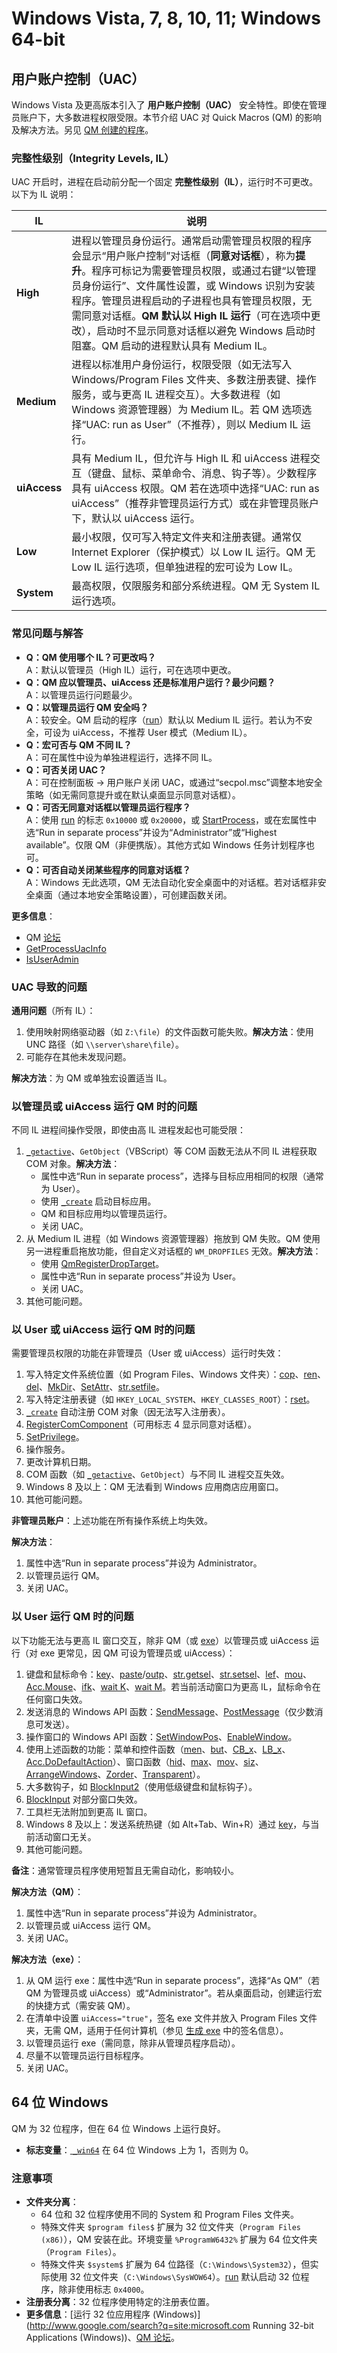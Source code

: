 # Windows Vista, 7, 8, 10, 11; Windows 64-bit

## 用户账户控制（UAC）

Windows Vista 及更高版本引入了 **用户账户控制（UAC）** 安全特性。即使在管理员账户下，大多数进程权限受限。本节介绍 UAC 对 Quick Macros (QM) 的影响及解决方法。另见 [QM 创建的程序](IDH_MAKEEXE.html)。

### 完整性级别（Integrity Levels, IL）

UAC 开启时，进程在启动前分配一个固定 **完整性级别（IL）**，运行时不可更改。以下为 IL 说明：

| IL | 说明 |
|----|------|
| **High** | 进程以管理员身份运行。通常启动需管理员权限的程序会显示“用户账户控制”对话框（**同意对话框**），称为**提升**。程序可标记为需要管理员权限，或通过右键“以管理员身份运行”、文件属性设置，或 Windows 识别为安装程序。管理员进程启动的子进程也具有管理员权限，无需同意对话框。**QM 默认以 High IL 运行**（可在选项中更改），启动时不显示同意对话框以避免 Windows 启动时阻塞。QM 启动的进程默认具有 Medium IL。 |
| **Medium** | 进程以标准用户身份运行，权限受限（如无法写入 Windows/Program Files 文件夹、多数注册表键、操作服务，或与更高 IL 进程交互）。大多数进程（如 Windows 资源管理器）为 Medium IL。若 QM 选项选择“UAC: run as User”（不推荐），则以 Medium IL 运行。 |
| **uiAccess** | 具有 Medium IL，但允许与 High IL 和 uiAccess 进程交互（键盘、鼠标、菜单命令、消息、钩子等）。少数程序具有 uiAccess 权限。QM 若在选项中选择“UAC: run as uiAccess”（推荐非管理员运行方式）或在非管理员账户下，默认以 uiAccess 运行。 |
| **Low** | 最小权限，仅可写入特定文件夹和注册表键。通常仅 Internet Explorer（保护模式）以 Low IL 运行。QM 无 Low IL 运行选项，但单独进程的宏可设为 Low IL。 |
| **System** | 最高权限，仅限服务和部分系统进程。QM 无 System IL 运行选项。 |

### 常见问题与解答

- **Q：QM 使用哪个 IL？可更改吗？**  
  A：默认以管理员（High IL）运行，可在选项中更改。
- **Q：QM 应以管理员、uiAccess 还是标准用户运行？最少问题？**  
  A：以管理员运行问题最少。
- **Q：以管理员运行 QM 安全吗？**  
  A：较安全。QM 启动的程序（[run](IDP_RUN.html)）默认以 Medium IL 运行。若认为不安全，可设为 uiAccess，不推荐 User 模式（Medium IL）。
- **Q：宏可否与 QM 不同 IL？**  
  A：可在属性中设为单独进程运行，选择不同 IL。
- **Q：可否关闭 UAC？**  
  A：可在控制面板 -> 用户账户关闭 UAC，或通过“secpol.msc”调整本地安全策略（如无需同意提升或在默认桌面显示同意对话框）。
- **Q：可否无同意对话框以管理员运行程序？**  
  A：使用 [run](IDP_RUN.html) 的标志 `0x10000` 或 `0x20000`，或 [StartProcess](IDP_QMDLL.html#StartProcess)，或在宏属性中选“Run in separate process”并设为“Administrator”或“Highest available”。仅限 QM（非便携版）。其他方式如 Windows 任务计划程序也可。
- **Q：可否自动关闭某些程序的同意对话框？**  
  A：Windows 无此选项，QM 无法自动化安全桌面中的对话框。若对话框非安全桌面（通过本地安全策略设置），可创建函数关闭。

**更多信息**：
- QM [论坛](http://www.quickmacros.com/forum/index.php)
- [GetProcessUacInfo](IDP_QMDLL.html#GetProcessUacInfo)
- [IsUserAdmin](IDP_QMDLL.html#IsUserAdmin)

### UAC 导致的问题

**通用问题**（所有 IL）：
1. 使用映射网络驱动器（如 `Z:\file`）的文件函数可能失败。**解决方法**：使用 UNC 路径（如 `\\server\share\file`）。
2. 可能存在其他未发现问题。

**解决方法**：为 QM 或单独宏设置适当 IL。

### 以管理员或 uiAccess 运行 QM 时的问题

不同 IL 进程间操作受限，即使由高 IL 进程发起也可能受限：
1. [ `_getactive`](IDH_REFERENCE.html#_getactive)、`GetObject`（VBScript）等 COM 函数无法从不同 IL 进程获取 COM 对象。**解决方法**：
   - 属性中选“Run in separate process”，选择与目标应用相同的权限（通常为 User）。
   - 使用 [ `_create`](IDP_COM_FUNC.html#_create) 启动目标应用。
   - QM 和目标应用均以管理员运行。
   - 关闭 UAC。
2. 从 Medium IL 进程（如 Windows 资源管理器）拖放到 QM 失败。QM 使用另一进程重启拖放功能，但自定义对话框的 `WM_DROPFILES` 无效。**解决方法**：
   - 使用 [QmRegisterDropTarget](IDP_QMDLL.html#QmRegisterDropTarget)。
   - 属性中选“Run in separate process”并设为 User。
   - 关闭 UAC。
3. 其他可能问题。

### 以 User 或 uiAccess 运行 QM 时的问题

需要管理员权限的功能在非管理员（User 或 uiAccess）运行时失效：
1. 写入特定文件系统位置（如 Program Files、Windows 文件夹）：[cop](IDH_REFERENCE.html#cop)、[ren](IDH_REFERENCE.html#ren)、[del](IDH_REFERENCE.html#del)、[MkDir](IDP_UDF.html#MkDir)、[SetAttr](IDP_UDF.html#SetAttr)、[str.setfile](IDP_S_FILE.html#setfile)。
2. 写入特定注册表键（如 `HKEY_LOCAL_SYSTEM`、`HKEY_CLASSES_ROOT`）：[rset](IDH_REFERENCE.html#rset)。
3. [ `_create`](IDP_COM_FUNC.html#_create) 自动注册 COM 对象（因无法写入注册表）。
4. [RegisterComComponent](IDP_QMDLL.html#RegisterComComponent)（可用标志 4 显示同意对话框）。
5. [SetPrivilege](IDP_QMDLL.html#SetPrivilege)。
6. 操作服务。
7. 更改计算机日期。
8. COM 函数（如 [ `_getactive`](IDH_REFERENCE.html#_getactive)、`GetObject`）与不同 IL 进程交互失效。
9. Windows 8 及以上：QM 无法看到 Windows 应用商店应用窗口。
10. 其他可能问题。

**非管理员账户**：上述功能在所有操作系统上均失效。

**解决方法**：
1. 属性中选“Run in separate process”并设为 Administrator。
2. 以管理员运行 QM。
3. 关闭 UAC。

### 以 User 运行 QM 时的问题

以下功能无法与更高 IL 窗口交互，除非 QM（或 [exe](IDH_MAKEEXE.html)）以管理员或 uiAccess 运行（对 exe 更常见，因 QM 可设为管理员或 uiAccess）：
1. 键盘和鼠标命令：[key](IDH_REFERENCE.html#key)、[paste](IDH_REFERENCE.html#paste)/[outp](IDH_REFERENCE.html#outp)、[str.getsel](IDP_S_GETSEL.html)、[str.setsel](IDP_S_SETSEL.html)、[lef](IDH_REFERENCE.html#lef)、[mou](IDH_REFERENCE.html#mou)、[Acc.Mouse](IDP_ACC.html#Mouse)、[ifk](IDH_REFERENCE.html#ifk)、[wait K](IDH_REFERENCE.html#wait)、[wait M](IDH_REFERENCE.html#wait)。若当前活动窗口为更高 IL，鼠标命令在任何窗口失效。
2. 发送消息的 Windows API 函数：[SendMessage](IDP_QMDLL.html#SendMessage)、[PostMessage](IDP_QMDLL.html#PostMessage)（仅少数消息可发送）。
3. 操作窗口的 Windows API 函数：[SetWindowPos](IDP_QMDLL.html#SetWindowPos)、[EnableWindow](IDP_QMDLL.html#EnableWindow)。
4. 使用上述函数的功能：菜单和控件函数（[men](IDH_REFERENCE.html#men)、[but](IDH_REFERENCE.html#but)、[CB_x](IDP_UDF.html#CB_x)、[LB_x](IDP_UDF.html#LB_x)、[Acc.DoDefaultAction](IDP_ACC.html#DoDefaultAction)）、窗口函数（[hid](IDH_REFERENCE.html#hid)、[max](IDH_REFERENCE.html#max)、[mov](IDH_REFERENCE.html#mov)、[siz](IDH_REFERENCE.html#siz)、[ArrangeWindows](IDP_UDF.html#ArrangeWindows)、[Zorder](IDP_UDF.html#Zorder)、[Transparent](IDP_UDF.html#Transparent)）。
5. 大多数钩子，如 [BlockInput2](http://www.quickmacros.com/forum/viewtopic.php?f=1&t=XXX)（使用低级键盘和鼠标钩子）。
6. [BlockInput](IDP_QMDLL.html#BlockInput) 对部分窗口失效。
7. 工具栏无法附加到更高 IL 窗口。
8. Windows 8 及以上：发送系统热键（如 Alt+Tab、Win+R）通过 [key](IDH_REFERENCE.html#key)，与当前活动窗口无关。
9. 其他可能问题。

**备注**：通常管理员程序使用短暂且无需自动化，影响较小。

**解决方法（QM）**：
1. 属性中选“Run in separate process”并设为 Administrator。
2. 以管理员或 uiAccess 运行 QM。
3. 关闭 UAC。

**解决方法（exe）**：
1. 从 QM 运行 exe：属性中选“Run in separate process”，选择“As QM”（若 QM 为管理员或 uiAccess）或“Administrator”。若从桌面启动，创建运行宏的快捷方式（需安装 QM）。
2. 在清单中设置 `uiAccess="true"`，签名 exe 文件并放入 Program Files 文件夹，无需 QM，适用于任何计算机（参见 [生成 exe](IDH_MAKEEXE.html) 中的签名信息）。
3. 以管理员运行 exe（需同意，除非从管理员程序启动）。
4. 尽量不以管理员运行目标程序。
5. 关闭 UAC。

## 64 位 Windows

QM 为 32 位程序，但在 64 位 Windows 上运行良好。

- **标志变量**：[ `_win64`](IDP_SPECVAR.html) 在 64 位 Windows 上为 1，否则为 0。

### 注意事项

- **文件夹分离**：
  - 64 位和 32 位程序使用不同的 System 和 Program Files 文件夹。
  - 特殊文件夹 `$program files$` 扩展为 32 位文件夹（`Program Files (x86)`），QM 安装在此。环境变量 `%ProgramW6432%` 扩展为 64 位文件夹（`Program Files`）。
  - 特殊文件夹 `$system$` 扩展为 64 位路径（`C:\Windows\System32`），但实际使用 32 位文件夹（`C:\Windows\SysWOW64`）。[run](IDP_RUN.html) 默认启动 32 位程序，除非使用标志 `0x4000`。
- **注册表分离**：32 位程序使用特定的注册表位置。
- **更多信息**：[运行 32 位应用程序 (Windows)](http://www.google.com/search?q=site:microsoft.com Running 32-bit Applications (Windows))、[QM 论坛](http://www.quickmacros.com/forum/viewtopic.php?f=2&t=5028)。